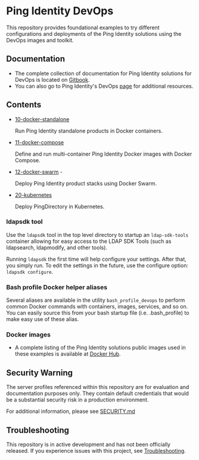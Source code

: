 # Ping Identity DevOps
This repository provides foundational examples to try different configurations and deployments of the Ping Identity solutions using the DevOps images and toolkit. 

## Documentation
 * The complete collection of documentation for Ping Identity solutions for DevOps is located on [Gitbook](https://pingidentity-devops.gitbook.io/devops/).
 * You can also go to Ping Identity's DevOps [page](https://www.pingidentity.com/content/developer/en/devops.html) for additional resources.

## Contents

* [10-docker-standalone](https://github.com/pingidentity/pingidentity-devops-getting-started/tree/master/10-docker-standalone)

  Run Ping Identity standalone products in Docker containers. 
  
* [11-docker-compose](https://github.com/pingidentity/pingidentity-devops-getting-started/tree/master/11-docker-compose)       

  Define and run multi-container Ping Identity Docker images with Docker Compose.
  
* [12-docker-swarm](https://github.com/pingidentity/pingidentity-devops-getting-started/tree/master/12-docker-swarm)         - 

  Deploy Ping Identity product stacks using Docker Swarm.
  
* [20-kubernetes](https://github.com/pingidentity/pingidentity-devops-getting-started/tree/master/20-kubernetes)

  Deploy PingDirectory in Kubernetes.

### ldapsdk tool
Use the `ldapsdk` tool in the top level directory to startup an `ldap-sdk-tools` container
allowing for easy access to the LDAP SDK Tools (such as ldapsearch, ldapmodify, and other tools).

Running `ldapsdk` the first time will help configure your settings.  After that, you
simply run.  To edit the settings in the future, use the configure option:
`ldapsdk configure`.

### Bash profile Docker helper aliases
Several aliases are available in the utility `bash_profile_devops` to perform common 
Docker commands with containers, images, services, and so on.  You can easily source this
from your bash startup file (i.e. .bash_profile) to make easy use of these alias.

### Docker images

* A complete listing of the Ping Identity solutions public images used in these examples is available at [Docker Hub](https://hub.docker.com/u/pingidentity/).

## Security Warning

The server profiles referenced within this repository are for evaluation and documentation purposes only. They contain default credentials that would be a substantial security risk in a production environment.

For additional information, please see [SECURITY.md](SECURITY.md)

## Troubleshooting
This repository is in active development and has not been officially released. 
If you experience issues with this project, see [Troubleshooting](docs/troubleshooting/BASIC_TROUBLESHOOTING.md).

